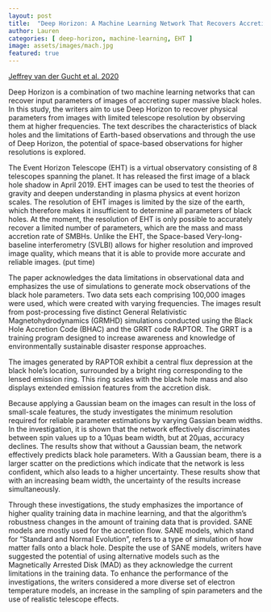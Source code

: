 ```yaml
---
layout: post
title:  "Deep Horizon: A Machine Learning Network That Recovers Accreting Black Hole Parameters"
author: Lauren
categories: [ deep-horizon, machine-learning, EHT ]
image: assets/images/mach.jpg
featured: true
---
```

[Jeffrey van der Gucht et al. 2020](https://www.aanda.org/articles/aa/full_html/2020/04/aa37014-19/aa37014-19.html#S1)

Deep Horizon is a combination of two machine learning networks that can recover input parameters of images of accreting super massive black holes. In this study, the writers aim to use Deep Horizon to recover physical parameters from images with limited telescope resolution by observing them at higher frequencies. The text describes the characteristics of black holes and the limitations of Earth-based observations and through the use of Deep Horizon, the potential of space-based observations for higher resolutions is explored. 

The Event Horizon Telescope (EHT) is a virtual observatory consisting of 8 telescopes spanning the planet. It has released the first image of a black hole shadow in April 2019. EHT images can be used to test the theories of gravity and deepen understanding in plasma physics at event horizon scales. The resolution of EHT images is limited by the size of the earth, which therefore makes it insufficient to determine all parameters of black holes. At the moment, the resolution of EHT is only possible to accurately recover a limited number of parameters, which are the mass and mass accretion rate of SMBHs. Unlike the EHT, the Space-based Very-long-baseline interferometry (SVLBI) allows for higher resolution and improved image quality, which means that it is able to provide more accurate and reliable images. (put time)

The paper acknowledges the data limitations in observational data and emphasizes the use of simulations to generate mock observations of the black hole parameters. Two data sets each comprising 100,000 images were used, which were created with varying frequencies. The images result from post-processing five distinct General Relativistic Magnetohydrodynamics (GRMHD) simulations conducted using the Black Hole Accretion Code (BHAC) and the GRRT code RAPTOR. The GRRT is a training program designed to increase awareness and knowledge of environmentally sustainable disaster response approaches. 

The images generated by RAPTOR exhibit a central flux depression at the black hole’s location, surrounded by a bright ring corresponding to the lensed emission ring. This ring scales with the black hole mass and also displays extended emission features from the accretion disk. 

Because applying a Gaussian beam on the images can result in the loss of small-scale features, the study investigates the minimum resolution required for reliable parameter estimations by varying Gassian beam widths. In the investigation, it is shown that the network effectively discriminates between spin values up to a 10µas beam width, but at 20µas, accuracy declines. The results show that without a Gaussian beam, the network effectively predicts black hole parameters. With a Gaussian beam, there is a larger scatter on the predictions which indicate that the network is less confident, which also leads to a higher uncertainty. These results show that with an increasing beam width, the uncertainty of the results increase simultaneously. 

Through these investigations, the study emphasizes the importance of higher quality training data in machine learning, and that the algorithm’s robustness changes in the amount of training data that is provided. SANE models are mostly used for the accretion flow. SANE models, which stand for “Standard and Normal Evolution”, refers to a type of simulation of how matter falls onto a black hole. Despite the use of SANE models, writers have suggested the potential of using alternative models such as the Magnetically Arrested Disk (MAD) as they acknowledge the current limitations in the training data. To enhance the performance of the investigations, the writers considered a more diverse set of electron temperature models, an increase in the sampling of spin parameters and the use of realistic telescope effects. 

